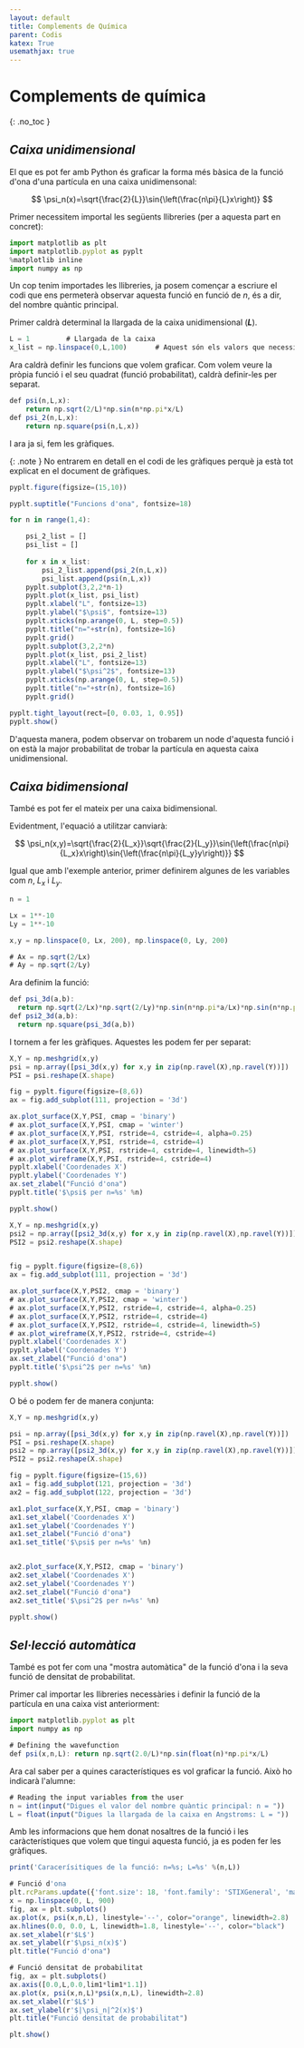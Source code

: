 ```yaml
---
layout: default
title: Complements de Química
parent: Codis
katex: True
usemathjax: true
---
```


# **Complements de química**
{: .no_toc }

## ***Caixa unidimensional***

El que es pot fer amb Python és graficar la forma més bàsica de la funció d'ona d'una partícula en una caixa unidimensonal:

$$ \psi_n(x)=\sqrt{\frac{2}{L}}\sin{\left(\frac{n\pi}{L}x\right)} $$

Primer necessitem importal les següents llibreries (per a aquesta part en concret):

```js
import matplotlib as plt
import matplotlib.pyplot as pyplt
%matplotlib inline
import numpy as np
```

Un cop tenim importades les llibreries, ja posem començar a escriure el codi que ens permeterà observar aquesta funció en funció de *n*, és a dir, del nombre quàntic principal.

Primer caldrà determinal la llargada de la caixa unidimensional (***L***).

```js
L = 1         # Llargada de la caixa
x_list = np.linspace(0,L,100)       # Aquest són els valors que necessitem per a poder fer les gràfiques
```

Ara caldrà definir les funcions que volem graficar. Com volem veure la pròpia funció i el seu quadrat (funció probabilitat), caldrà definir-les per separat.

```js
def psi(n,L,x):
    return np.sqrt(2/L)*np.sin(n*np.pi*x/L)
def psi_2(n,L,x):
    return np.square(psi(n,L,x))
```

I ara ja si, fem les gràfiques.

{: .note }
No entrarem en detall en el codi de les gràfiques perquè ja està tot explicat en el document de gràfiques.

```js
pyplt.figure(figsize=(15,10))

pyplt.suptitle("Funcions d'ona", fontsize=18)

for n in range(1,4):

    psi_2_list = []
    psi_list = []
    
    for x in x_list:
        psi_2_list.append(psi_2(n,L,x))
        psi_list.append(psi(n,L,x))
    pyplt.subplot(3,2,2*n-1)
    pyplt.plot(x_list, psi_list)
    pyplt.xlabel("L", fontsize=13)
    pyplt.ylabel("$\psi$", fontsize=13)
    pyplt.xticks(np.arange(0, L, step=0.5))
    pyplt.title("n="+str(n), fontsize=16)
    pyplt.grid()
    pyplt.subplot(3,2,2*n)
    pyplt.plot(x_list, psi_2_list)
    pyplt.xlabel("L", fontsize=13)
    pyplt.ylabel("$\psi^2$", fontsize=13)
    pyplt.xticks(np.arange(0, L, step=0.5))
    pyplt.title("n="+str(n), fontsize=16)
    pyplt.grid()

pyplt.tight_layout(rect=[0, 0.03, 1, 0.95])
pyplt.show()
```

D'aquesta manera, podem observar on trobarem un node d'aquesta funció i on està la major probabilitat de trobar la partícula en aquesta caixa unidimensional.

## ***Caixa bidimensional***
També es pot fer el mateix per una caixa bidimensional.

Evidentment, l'equació a utilitzar canviarà:

$$ \psi_n(x,y)=\sqrt{\frac{2}{L_x}}\sqrt{\frac{2}{L_y}}\sin{\left(\frac{n\pi}{L_x}x\right)\sin{\left(\frac{n\pi}{L_y}y\right)}} $$

Igual que amb l'exemple anterior, primer definirem algunes de les variables com $n$, $L_x$ i $L_y$.

```js
n = 1

Lx = 1**-10
Ly = 1**-10

x,y = np.linspace(0, Lx, 200), np.linspace(0, Ly, 200)

# Ax = np.sqrt(2/Lx)
# Ay = np.sqrt(2/Ly)
```

Ara definim la funció:

```js
def psi_3d(a,b):
  return np.sqrt(2/Lx)*np.sqrt(2/Ly)*np.sin(n*np.pi*a/Lx)*np.sin(n*np.pi*b/Ly)
def psi2_3d(a,b):
  return np.square(psi_3d(a,b))
```

I tornem a fer les gràfiques. Aquestes les podem fer per separat:

```js
X,Y = np.meshgrid(x,y)
psi = np.array([psi_3d(x,y) for x,y in zip(np.ravel(X),np.ravel(Y))])
PSI = psi.reshape(X.shape)

fig = pyplt.figure(figsize=(8,6))
ax = fig.add_subplot(111, projection = '3d')

ax.plot_surface(X,Y,PSI, cmap = 'binary')
# ax.plot_surface(X,Y,PSI, cmap = 'winter')
# ax.plot_surface(X,Y,PSI, rstride=4, cstride=4, alpha=0.25)
# ax.plot_surface(X,Y,PSI, rstride=4, cstride=4)
# ax.plot_surface(X,Y,PSI, rstride=4, cstride=4, linewidth=5)
# ax.plot_wireframe(X,Y,PSI, rstride=4, cstride=4)
pyplt.xlabel('Coordenades X')
pyplt.ylabel('Coordenades Y')
ax.set_zlabel("Funció d'ona")
pyplt.title('$\psi$ per n=%s' %n)

pyplt.show()
```

```js
X,Y = np.meshgrid(x,y)
psi2 = np.array([psi2_3d(x,y) for x,y in zip(np.ravel(X),np.ravel(Y))])
PSI2 = psi2.reshape(X.shape)


fig = pyplt.figure(figsize=(8,6))
ax = fig.add_subplot(111, projection = '3d')

ax.plot_surface(X,Y,PSI2, cmap = 'binary')
# ax.plot_surface(X,Y,PSI2, cmap = 'winter')
# ax.plot_surface(X,Y,PSI2, rstride=4, cstride=4, alpha=0.25)
# ax.plot_surface(X,Y,PSI2, rstride=4, cstride=4)
# ax.plot_surface(X,Y,PSI2, rstride=4, cstride=4, linewidth=5)
# ax.plot_wireframe(X,Y,PSI2, rstride=4, cstride=4)
pyplt.xlabel('Coordenades X')
pyplt.ylabel('Coordenades Y')
ax.set_zlabel("Funció d'ona")
pyplt.title('$\psi^2$ per n=%s' %n)

pyplt.show()
```

O bé o podem fer de manera conjunta:

```js
X,Y = np.meshgrid(x,y)

psi = np.array([psi_3d(x,y) for x,y in zip(np.ravel(X),np.ravel(Y))])
PSI = psi.reshape(X.shape)
psi2 = np.array([psi2_3d(x,y) for x,y in zip(np.ravel(X),np.ravel(Y))])
PSI2 = psi2.reshape(X.shape)

fig = pyplt.figure(figsize=(15,6))
ax1 = fig.add_subplot(121, projection = '3d')
ax2 = fig.add_subplot(122, projection = '3d')

ax1.plot_surface(X,Y,PSI, cmap = 'binary')
ax1.set_xlabel('Coordenades X')
ax1.set_ylabel('Coordenades Y')
ax1.set_zlabel("Funció d'ona")
ax1.set_title('$\psi$ per n=%s' %n)


ax2.plot_surface(X,Y,PSI2, cmap = 'binary')
ax2.set_xlabel('Coordenades X')
ax2.set_ylabel('Coordenades Y')
ax2.set_zlabel("Funció d'ona")
ax2.set_title('$\psi^2$ per n=%s' %n)

pyplt.show()
```

## ***Sel·lecció automàtica***

També es pot fer com una "mostra automàtica" de la funció d'ona i la seva funció de densitat de probabilitat.

Primer cal importar les llibreries necessàries i definir la funció de la partícula en una caixa vist anteriorment:

```js
import matplotlib.pyplot as plt
import numpy as np

# Defining the wavefunction
def psi(x,n,L): return np.sqrt(2.0/L)*np.sin(float(n)*np.pi*x/L)
```

Ara cal saber per a quines característiques es vol graficar la funció. Això ho indicarà l'alumne:

```js
# Reading the input variables from the user
n = int(input("Digues el valor del nombre quàntic principal: n = "))
L = float(input("Digues la llargada de la caixa en Angstroms: L = "))
```

Amb les informacions que hem donat nosaltres de la funció i les caràcterístiques que volem que tingui aquesta funció, ja es poden fer les gràfiques.

```js
print('Caracerísitiques de la funció: n=%s; L=%s' %(n,L))

# Funció d'ona
plt.rcParams.update({'font.size': 18, 'font.family': 'STIXGeneral', 'mathtext.fontset': 'stix'})
x = np.linspace(0, L, 900)
fig, ax = plt.subplots()
ax.plot(x, psi(x,n,L), linestyle='--', color="orange", linewidth=2.8)
ax.hlines(0.0, 0.0, L, linewidth=1.8, linestyle='--', color="black")
ax.set_xlabel(r'$L$')
ax.set_ylabel(r'$\psi_n(x)$')
plt.title("Funció d'ona")

# Funció densitat de probabilitat
fig, ax = plt.subplots()
ax.axis([0.0,L,0.0,lim1*lim1*1.1])
ax.plot(x, psi(x,n,L)*psi(x,n,L), linewidth=2.8)
ax.set_xlabel(r'$L$')
ax.set_ylabel(r'$|\psi_n|^2(x)$')
plt.title("Funció densitat de probabilitat")

plt.show()
```

<script type="text/javascript" src="//cdn.mathjax.org/mathjax/latest/MathJax.js?config=TeX-AMS-MML_HTMLorMML"></script>
<script type="text/x-mathjax-config">
    // Make responsive
    MathJax.Hub.Config({
    "HTML-CSS": { linebreaks: { automatic: true } },
    "SVG": { linebreaks: { automatic: true } },
    });
</script>
